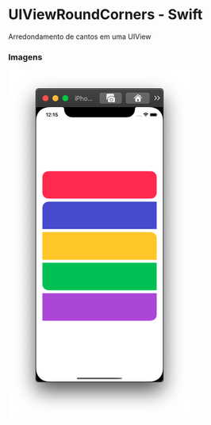 UIViewRoundCorners - Swift
===================

Arredondamento de cantos em uma UIView

### Imagens
![Alt Text](https://github.com/juniorobici/UIViewRoundCorners/blob/master/Imagens/Tela1.png)